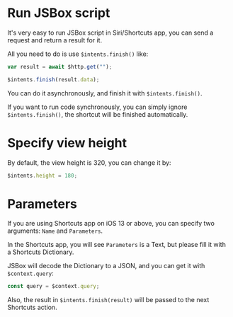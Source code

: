 # Run JSBox script

It's very easy to run JSBox script in Siri/Shortcuts app, you can send a request and return a result for it.

All you need to do is use `$intents.finish()` like:

```js
var result = await $http.get("");

$intents.finish(result.data);
```

You can do it asynchronously, and finish it with `$intents.finish()`.

If you want to run code synchronously, you can simply ignore `$intents.finish()`, the shortcut will be finished automatically.

# Specify view height

By default, the view height is 320, you can change it by:

```js
$intents.height = 180;
```

# Parameters

If you are using Shortcuts app on iOS 13 or above, you can specify two arguments: `Name` and `Parameters`.

In the Shortcuts app, you will see `Parameters` is a Text, but please fill it with a Shortcuts Dictionary.

JSBox will decode the Dictionary to a JSON, and you can get it with `$context.query`:

```js
const query = $context.query;
```

Also, the result in `$intents.finish(result)` will be passed to the next Shortcuts action.